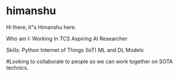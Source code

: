# himanshu
Hi there, it"s Himanshu here.

Who am I:
  Working In TCS 
  Aspiring AI Researcher
 
 Skills:
   Python
   Internet of Things (IoT)
   ML and DL Models

#Looking to collaborate to people so we can work together on SOTA technics.
